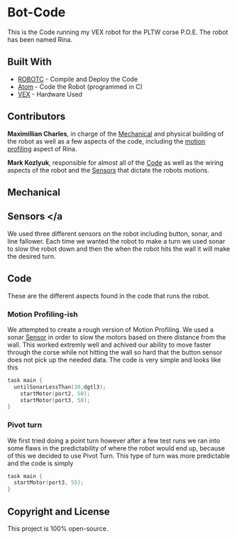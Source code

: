 # Bot-Code

This is the Code running my VEX robot for the PLTW corse P.O.E. The robot has been named Rina.


## Built With

* [ROBOTC](http://www.robotc.net/download/vexrobotics/) - Compile and Deploy the Code
* [Atom](https://code.visualstudio.com) - Code the Robot (programmed in C)
* [VEX](https://www.vexrobotics.com/) - Hardware Used


## Contributors

**Maximillian Charles**, in charge of the [Mechanical](#Mech) and physical building of the robot as well as a few aspects of the code, including the [motion profiling](#motionpfile) aspect of Rina.

**Mark Kozlyuk**, responsible for almost all of the [Code](#Code) as well as the wiring aspects of the robot and the [Sensors](#Sensors) that dictate the robots motions.


## Mechanical <a id="Mech"></a>

## Sensors <a id="Sensors"></a

We used three different sensors on the robot including button, sonar, and line fallower. Each time we wanted the robot to make a turn we used sonar to slow the robot down and then the when the robot hits the wall it will make the desired turn.


## Code <a id="code"></a>

These are the different aspects found in the code that runs the robot.


### Motion Profiling-ish <a id="motionpfile"></a>

We attempted to create a rough version of Motion Profiling. We used a sonar [Sensor](#Sensors) in order to slow the motors based on there distance from the wall. This worked extremly well and achived our ability to move faster through the corse while not hitting the wall so hard that the button sensor does not pick up the needed data. The code is very simple and looks like this
```c
task main {
  untilSonarLessThan(30,dgtl3);
	startMotor(port2, 50);
	startMotor(port3, 50);
}
```

### Pivot turn

We first tried doing a point turn however after a few test runs we ran into some flaws in the predictability of where the robot would end up, because of this we decided to use Pivot Turn. This type of turn was more predictable and the code is simply
```c
task main {
  startMotor(port3, 55);
}
```


## Copyright and License

This project is 100% open-source.
